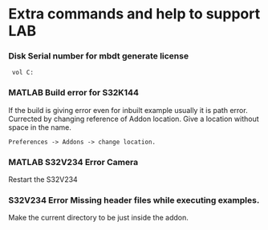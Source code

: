 # Extra commands and help to support LAB

### Disk Serial number for mbdt generate license
``` vol C:```

### MATLAB Build error for S32K144
If the build is giving error even for inbuilt example usually it is path error. Currected by changing reference of Addon location.
Give a location without space in the name.
```
Preferences -> Addons -> change location.
```


### MATLAB S32V234 Error Camera 

Restart the S32V234

### S32V234 Error Missing header files while executing examples.

Make the current directory to be just inside the addon. 

